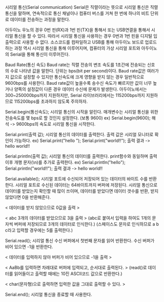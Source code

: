 시리얼 통신(Serial communication)
Serial은 직렬이라는 뜻으로 시리얼 통신은 직렬 통신을 말하며, 연속적으로 통신 채널이나 컴퓨터 버스를 거쳐 한 번에 하나의 비트 단위로 데이터를 전송하는 과정을 말한다.

아두이노 우노의 경우 0번 핀(RX)과 1번 핀(TX)을 통해서 또는 USB연결을 통해서 시리얼 통신을 할 수 있다. 따라서 시리얼 통신을 사용하는 경우 0번과 1번 핀을 디지털 입출력으로 사용할 수 없다. 소스코드를 컴파일하고 USB를 통해 아두이노 보드로 업로드하는 과정 역시 시리얼 통신을 통해 이루어지며, 컴퓨터의 가상 시리얼 포트와 아두이노의 Serial을 통해 통신이 이루어진다.

Baud Rate(통신 속도)
Baud rate는 직렬 전송의 변조 속도를 1초간에 전송되는 신호의 수로 나타낸 값을 말한다. 단위는 bps(bit per second)이다. Baud rate값은 여러가지 값으로 설정할 수 있지만 통신속도에 크게 영향을 받지 않는 경우 일반적으로 9600bps를 사용한다. Baud rate값이 높을수록 송수신 속도가 빠르지만 값이 너무 높거나 양쪽의 설정값이 다른 경우 데이터 수신에 문제가 발생한다. 아두이노에서는 300~250000bps까지 지원하지만, Serial 라이브러리에서는 115200bps까지 지원하므로 115200bps를 초과하지 않도록 주의하자.

Serial.begin(통신속도);
시리얼 통신의 시작을 알린다. 매개변수는 시리얼 통신을 위한 전송속도를 몇 bps로 할 것인지 설정한다. (보통 9600)
ex) Serial.begin(9600);
해석 -> 9600bps의 속도로 시리얼 통신을 시작한다.

Serial.print(출력 값);
시리얼 통신의 데이터를 출력한다. 출력 값은 시리얼 모니터로 확인이 가능하다.
ex) Serial.print("hello ");
     Serial.print("world!!");
출력 결과 -> hello world!!

Serial.println(출력 값);
시리얼 통신의 데이터를 출력한다. print함수와 동일하며 출력 이후 개행 문자(\n)를 추가로 출력한다.
ex) Serial.println("hello");
     Serial.println("world!!");
출력 결과 -> hello
                  world!!


Serial.available();
시리얼 포트에 수신되어 저장되어 있는 데이터의 바이트 수를 반환한다. 시리얼 포트로 수신된 데이터는 64바이트까지 버퍼에 저장된다. 시리얼 통신으로 데이터를 받았는지 확인할 때 많이 쓰이며, 데이터를 받았다면 데이터 갯수를 반환, 받지 않았다면 0을 반환해준다.

< 데이터를 받지 않았으므로 0값을 출력 >


< abc 3개의 데이터를 받았으므로 3을 출력 >
(abc로 붙여서 입력을 하여도 1개의 문자씩 버퍼에 저장되므로 3개의 데이터로 인식한다.)
(스페이스도 문자로 인식하므로 a b c라고 입력할 경우에는 5를 출력한다.)

Serial.read();
시리얼 통신 수신 버퍼에서 첫번째 문자를 읽어 반환한다. 수신 버퍼가 비어 있으면 -1을 반환한다.

< 데이터를 입력하지 않아 버퍼가 비어 있으므로 -1을 출력 >


< AaBb를 입력하면 차례대로 버퍼에 입력되고, 순서대로 출력된다. >
(read()로 데이터를 읽어들이고 출력할 때에는 10진 ASCII코드 값으로 반환한다.)


< char(문자형)으로 출력하면 입력한 값을 그대로 출력할 수 있다. >


Serial.end();
시리얼 통신을 종료할 때 사용한다.